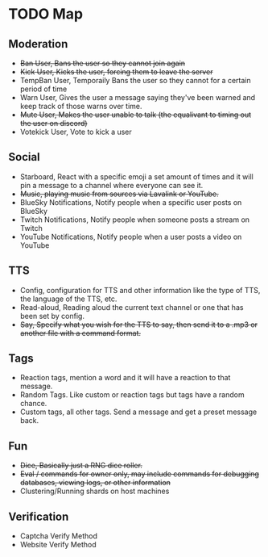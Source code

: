 # TODO Map
## Moderation
- ~~Ban User, Bans the user so they cannot join again~~
- ~~Kick User, Kicks the user, forcing them to leave the server~~
- TempBan User, Temporaily Bans the user so they cannot for a certain period of time
- Warn User, Gives the user a message saying they've been warned and keep track of those warns over time.
- ~~Mute User, Makes the user unable to talk (the equalivant to timing out the user on discord)~~
- Votekick User, Vote to kick a user
## Social
- Starboard, React with a specific emoji a set amount of times and it will pin a message to a channel where everyone can see it.
- ~~Music, playing music from sources via Lavalink or YouTube.~~
- BlueSky Notifications, Notify people when a specific user posts on BlueSky
- Twitch Notifications, Notify people when someone posts a stream on Twitch
- YouTube Notifications, Notify people when a user posts a video on YouTube
## TTS
- Config, configuration for TTS and other information like the type of TTS, the language of the TTS, etc.
- Read-aloud, Reading aloud the current text channel or one that has been set by config.
- ~~Say, Specify what you wish for the TTS to say, then send it to a .mp3 or another file with a command format.~~
## Tags
- Reaction tags, mention a word and it will have a reaction to that message.
- Random Tags. Like custom or reaction tags but tags have a random chance.
- Custom tags, all other tags. Send a message and get a preset message back.
## Fun
- ~~Dice, Basically just a RNG dice roller.~~
- ~~Eval / commands for owner only, may include commands for debugging databases, viewing logs, or other information~~
- Clustering/Running shards on host machines
## Verification
- Captcha Verify Method
- Website Verify Method
